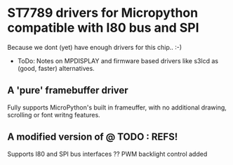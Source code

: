 # ST7789 drivers for Micropython compatible with I80 bus and SPI
Because we dont (yet) have enough drivers for this chip.. :-)
- ToDo: Notes on MPDISPLAY and firmware based drivers like s3lcd as (good, faster) alternatives.

## A 'pure' framebuffer driver
Fully supports MicroPython's built in frameuffer, with no additional drawing, scrolling or font writng features.

## A modified version of @ TODO : REFS!
Supports I80 and SPI bus interfaces
?? PWM backlight control added
